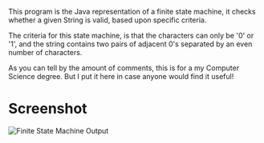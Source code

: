 This program is the Java representation of a finite state machine, it checks whether a given String is valid, based upon specific criteria.

The criteria for this state machine, is that the characters can only be '0' or '1', and the string contains two pairs of adjacent 0's separated by an even number of characters.

As you can tell by the amount of comments, this is for a my Computer Science degree. But I put it here in case anyone would find it useful!

# Screenshot

![Finite State Machine Output](http://i.imgur.com/HjC28Py.png)
